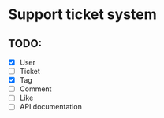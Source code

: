 # Support ticket system

## TODO:

- [x] User
- [ ] Ticket
- [x] Tag
- [ ] Comment
- [ ] Like
- [ ] API documentation
